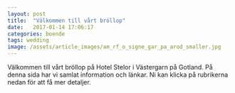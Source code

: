 ```yaml
---
layout: post
title:  "Välkommen till vårt bröllop"
date:   2017-01-14 17:06:17
categories: boende
tags: wedding
image: /assets/article_images/am_rf_o_signe_gar_pa_arod_smaller.jpg
---
```

Välkommen till vårt bröllop på Hotel Stelor i Västergarn på Gotland. På denna sida har vi samlat information och länkar. Ni kan klicka på rubrikerna nedan för att få mer detaljer.